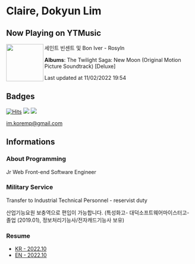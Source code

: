 # Claire, Dokyun Lim

## Now Playing on YTMusic

[<img align="left" width="100" src="https://lh3.googleusercontent.com/d-yFk9S6gXZd2R3shehzVdZlZPbGLG4kYQih294CVOX1Ecr6mYFLGqeeRd5CT85ybo8KggjIW-SxhY3uTQ">](https://music.youtube.com/watch?v=uVo_xKDFUZ0)

세인트 빈센트 및 Bon Iver - Rosyln

**Albums**: The Twilight Saga: New Moon (Original Motion Picture Soundtrack) [Deluxe]

Last updated at 11/02/2022 19:54

## Badges

[![Hits](https://hits.seeyoufarm.com/api/count/incr/badge.svg?url=https%3A%2F%2Fgithub.com%2Fkoremp%2Fkormep&count_bg=%2379C83D&title_bg=%23555555&icon=&icon_color=%23E7E7E7&title=hits&edge_flat=false)](https://hits.seeyoufarm.com)
<a href="https://dev.to/koremp"><img src="https://img.shields.io/badge/dev.to-0A0A0A?style=for-the-badge&logo=devdotto&logoColor=white"/></a>
<a href="https://www.linkedin.com/in/koremp"><img src="https://img.shields.io/badge/LinkedIn-0077B5?style=flat-square&logo=linkedin&logoColor=white"/></a>

im.koremp@gmail.com

## Informations

### About Programming

Jr Web Front-end Software Engineer

### Military Service

Transfer to Industrial Technical Personnel - reservist duty

산업기능요원 보충역으로 편입이 가능합니다. (특성화고- 대덕소프트웨어마이스터고- 졸업 (2019.01), 정보처리기능사/전자캐드기능사 보유)

### Resume

* [KR - 2022.10](./resume/README.md)
* [EN - 2022.10](./resume/README.en.md)
